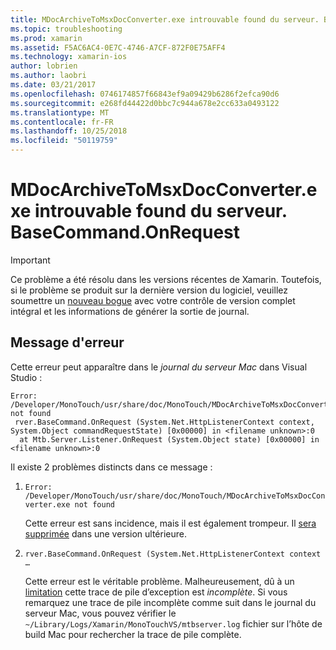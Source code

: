 ```yaml
---
title: MDocArchiveToMsxDocConverter.exe introuvable found du serveur. BaseCommand.OnRequest
ms.topic: troubleshooting
ms.prod: xamarin
ms.assetid: F5AC6AC4-0E7C-4746-A7CF-872F0E75AFF4
ms.technology: xamarin-ios
author: lobrien
ms.author: laobri
ms.date: 03/21/2017
ms.openlocfilehash: 0746174857f66843ef9a09429b6286f2efca90d6
ms.sourcegitcommit: e268fd44422d0bbc7c944a678e2cc633a0493122
ms.translationtype: MT
ms.contentlocale: fr-FR
ms.lasthandoff: 10/25/2018
ms.locfileid: "50119759"
---
```

# <a name="mdocarchivetomsxdocconverterexe-not-found-rverbasecommandonrequest"></a>MDocArchiveToMsxDocConverter.exe introuvable found du serveur. BaseCommand.OnRequest

> [!IMPORTANT]
> Ce problème a été résolu dans les versions récentes de Xamarin. Toutefois, si le problème se produit sur la dernière version du logiciel, veuillez soumettre un [nouveau bogue](~/cross-platform/troubleshooting/questions/howto-file-bug.md) avec votre contrôle de version complet intégral et les informations de générer la sortie de journal.


## <a name="error-message"></a>Message d'erreur

Cette erreur peut apparaître dans le *journal du serveur Mac* dans Visual Studio :

```
Error: /Developer/MonoTouch/usr/share/doc/MonoTouch/MDocArchiveToMsxDocConverter.exe not found
 rver.BaseCommand.OnRequest (System.Net.HttpListenerContext context, System.Object commandRequestState) [0x00000] in <filename unknown>:0
  at Mtb.Server.Listener.OnRequest (System.Object state) [0x00000] in <filename unknown>:0
```

Il existe 2 problèmes distincts dans ce message :

1.  `Error: /Developer/MonoTouch/usr/share/doc/MonoTouch/MDocArchiveToMsxDocConverter.exe not found`

    Cette erreur est sans incidence, mais il est également trompeur. Il [sera supprimée](https://bugzilla.xamarin.com/show_bug.cgi?id=21667) dans une version ultérieure.

2.  `rver.BaseCommand.OnRequest (System.Net.HttpListenerContext context …`

    Cette erreur est le véritable problème. Malheureusement, dû à un [limitation](https://bugzilla.xamarin.com/show_bug.cgi?id=22080) cette trace de pile d’exception est *incomplète*. Si vous remarquez une trace de pile incomplète comme suit dans le journal du serveur Mac, vous pouvez vérifier le `~/Library/Logs/Xamarin/MonoTouchVS/mtbserver.log` fichier sur l’hôte de build Mac pour rechercher la trace de pile complète.

